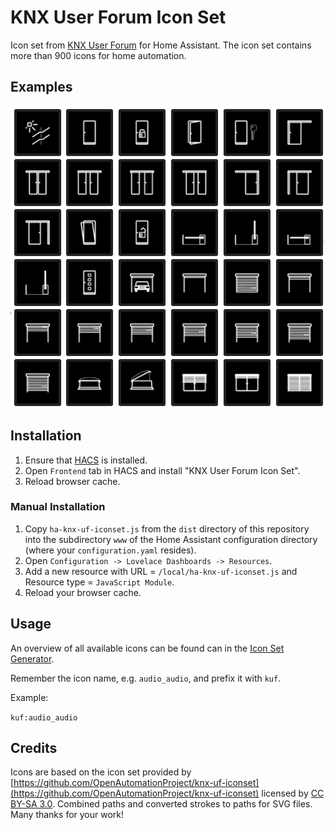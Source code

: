 # KNX User Forum Icon Set

Icon set from [KNX User Forum](https://knx-user-forum.de/forum/playground/knx-uf-iconset) for Home Assistant. The icon set contains more than 900 icons for home automation.

## Examples

![Examples](examples.png)

## Installation

1. Ensure that [HACS](https://hacs.xyz) is installed.
2. Open `Frontend` tab in HACS and install "KNX User Forum Icon Set".
3. Reload browser cache.

### Manual Installation

1. Copy `ha-knx-uf-iconset.js` from the `dist` directory of this repository into the subdirectory `www` of the Home Assistant configuration directory (where your `configuration.yaml` resides).
2. Open `Configuration -> Lovelace Dashboards -> Resources`.
3. Add a new resource with URL = `/local/ha-knx-uf-iconset.js` and Resource type = `JavaScript Module`.
4. Reload your browser cache.

## Usage

An overview of all available icons can be found can in the [Icon Set Generator](https://service.knx-user-forum.de/?comm=iconset).

Remember the icon name, e.g. `audio_audio`, and prefix it with `kuf`.

Example:

`kuf:audio_audio`

## Credits

Icons are based on the icon set provided by [https://github.com/OpenAutomationProject/knx-uf-iconset](https://github.com/OpenAutomationProject/knx-uf-iconset) licensed by [CC BY-SA 3.0](https://creativecommons.org/licenses/by-sa/3.0/deed.en). Combined paths and converted strokes to paths for SVG files. Many thanks for your work!
